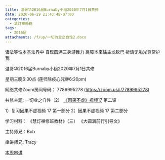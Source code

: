 ```yaml
---
title: 温哥华2016届Burnaby小组2020年7月1日共修
date: 2020-06-29 21:43:48-07:00
categories:
  - 慧灯禅修班
tags:
  - 2016届
attachments: /f/up/一切为业之自性2.docx
---
```

诸法等性本基法界中 自现圆满三身游舞力 离障本来怙主龙钦巴 祈请无垢光尊常护我

温哥华2016届Burnaby小组2020年7月1日共修 

星期三晚6:30点 (莲师除疫心咒@6:20pm)

网络共修Zoom房间号码： 7789995278 (<https://zoom.us/j/7789995278>)

共修主题: 一切业之自性（2）
[《因果不虚》视频17](https://www.youtube.com/watch?v=_th35i6Z2e4) 第二课

1）复习因果不虚视频 17 第一部分
2）因果不虚视频 17 第二部分


学习材料：
《慧灯禅修班教材》（三）
《大圆满前行引导文》

主持师兄：Bob

串讲师兄: Tracy

[本周串讲](https://hdvblob.blob.core.windows.net/hdv/f/up/一切为业之自性2.docx)